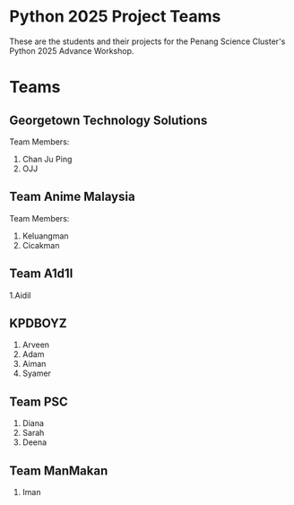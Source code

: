 # Python 2025 Project Teams

These are the students and their projects for the Penang Science Cluster's Python 2025 Advance Workshop.

# Teams

## Georgetown Technology Solutions

Team Members: 

1. Chan Ju Ping
2. OJJ

## Team Anime Malaysia

Team Members:

1. Keluangman
2. Cicakman
   
## Team A1d1l

1.Aidil

## KPDBOYZ

1. Arveen
2. Adam
3. Aiman
4. Syamer

## Team PSC

1. Diana
2. Sarah
3. Deena

## Team ManMakan

1. Iman
